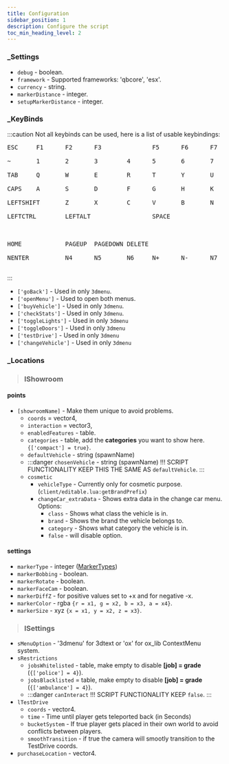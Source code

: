 ```yaml
---
title: Configuration
sidebar_position: 1
description: Configure the script
toc_min_heading_level: 2
---
```


### _Settings
*    `debug` - boolean.
*    `framework` - Supported frameworks: 'qbcore', 'esx'.
*    `currency` - string.
*    `markerDistance` - integer.
*    `setupMarkerDistance` - integer.

### _KeyBinds
:::caution
Not all keybinds can be used, here is a list of usable keybindings:
<pre>
ESC     F1      F2      F3              F5      F6      F7      F8      F9      F10<br />
~       1       2       3        4      5       6       7       8       9       -       =       BACKSPACE<br />
TAB     Q       W       E        R      T       Y       U       P       [       ]       ENTER<br />
CAPS    A       S       D        F      G       H       K       L<br />
LEFTSHIFT       Z       X        C      V       B       N       M       ,       .       TOP<br />
LEFTCTRL        LEFTALT                 SPACE                   RIGHTCTRL       LEFT    DOWN    RIGHT<br />
<br />
HOME            PAGEUP  PAGEDOWN DELETE<br />
NENTER          N4      N5       N6     N+      N-      N7      N8      N9<br />
</pre>

:::

* `['goBack']` - Used in only `3dmenu`.
* `['openMenu']` - Used to open both menus.
* `['buyVehicle']` - Used in only `3dmenu`.
* `['checkStats']` - Used in only `3dmenu`.
* `['toggleLights']` - Used in only `3dmenu`
* `['toggleDoors']` - Used in only `3dmenu`
* `['testDrive']` - Used in only `3dmenu`
* `['changeVehicle']` - Used in only `3dmenu`

### _Locations

> ### lShowroom

#### points
* `[showroomName]` - Make them unique to avoid problems.
    * `coords` = vector4,
    * `interaction` = vector3,
    * `enabledFeatures` - table.
    * `categories` - table, add the **categories** you want to show here. `{['compact'] = true}`.
    * `defaultVehicle` - string (spawnName)
    * :::danger
    `chosenVehicle` - string (spawnName) !!! SCRIPT FUNCTIONALITY KEEP THIS THE SAME AS `defaultVehicle`.
    :::
    * `cosmetic`
        * `vehicleType` - Currently only for cosmetic purpose. (`client/editable.lua:getBrandPrefix`)
        * `changeCar_extraData` - Shows extra data in the change car menu. Options:
            * `class` - Shows what class the vehicle is in.
            * `brand` - Shows the brand the vehicle belongs to.
            * `category` - Shows what category the vehicle is in.
            * `false` - will disable option.

#### settings
* `markerType` - integer ([MarkerTypes](https://docs.fivem.net/docs/game-references/markers/#markers))
* `markerBobbing` - boolean.
* `markerRotate` - boolean.
* `markerFaceCam` - boolean.
* `markerDiffZ` - for positive values set to +x and for negative -x.
* `markerColor` - rgba `{r = x1, g = x2, b = x3, a = x4}`.
* `markerSize` - xyz `{x = x1, y = x2, z = x3}`.

> ### lSettings

* `sMenuOption` - '3dmenu' for 3dtext or 'ox' for ox_lib ContextMenu system.
* `sRestrictions`
    * `jobsWhitelisted` - table, make empty to disable **[job] = grade** (`{['police'] = 4}`).
    * `jobsBlacklisted` = table, make empty to disable **[job] = grade** (`{['ambulance'] = 4}`).
    * :::danger
    `canInteract` !!! SCRIPT FUNCTIONALITY KEEP `false`.
    :::
* `lTestDrive`
    * `coords` - vector4.
    * `time` - Time until player gets teleported back (in Seconds)
    * `bucketSystem` - If true player gets placed in their own world to avoid conflicts between players.
    * `smoothTransition` - if true the camera will smootly transition to the TestDrive coords.
* `purchaseLocation` - vector4.